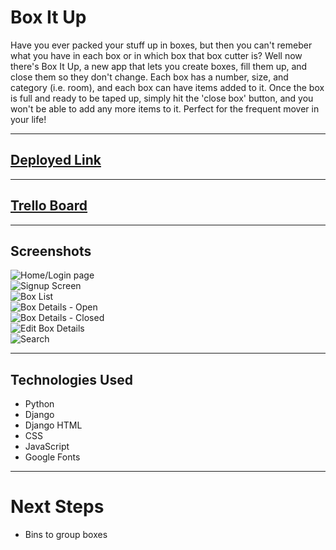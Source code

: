 # Box It Up

Have you ever packed your stuff up in boxes, but then you can't remeber what you have in each box or in which box that box cutter is? Well now there's Box It Up, a new app that lets you create boxes, fill them up, and close them so they don't change. Each box has a number, size, and category (i.e. room), and each box can have items added to it. Once the box is full and ready to be taped up, simply hit the 'close box' button, and you won't be able to add any more items to it. Perfect for the frequent mover in your life!
***

## [Deployed Link]() 
***
## [Trello Board](https://trello.com/b/WeFdlvHi/unit-3-project)
***
## Screenshots
![Home/Login page]()<br>
![Signup Screen]()<br>
![Box List]()<br>
![Box Details - Open]()<br>
![Box Details - Closed]()<br>
![Edit Box Details]()<br>
![Search]()<br>

***
## Technologies Used
  - Python
  - Django
  - Django HTML
  - CSS
  - JavaScript
  - Google Fonts
***
# Next Steps
  - Bins to group boxes
